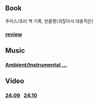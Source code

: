 
## Book
추미스/호러 책 기록, 한줄평(귀찮아서 대충적은)
### [review](Book/review.md)

## Music
### [Ambient/Instrumental ...](Music/24.08.md)

## Video
### [24.09](Video/24.09.md) &nbsp; [24.10](Video/24.10.md)


